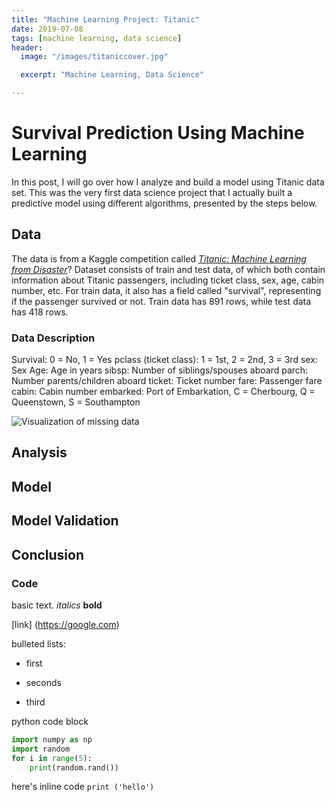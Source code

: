 ```yaml
---
title: "Machine Learning Project: Titanic"
date: 2019-07-08
tags: [machine learning, data science]
header:
  image: "/images/titaniccover.jpg"

  excerpt: "Machine Learning, Data Science"

---
```


# Survival Prediction Using Machine Learning
In this post, I will go over how I analyze and build a model using Titanic data set. This was the very first data science project that I actually built a predictive model using different algorithms, presented by the steps below.
## Data
The data is from a Kaggle competition called [*Titanic: Machine Learning from Disaster*](https://www.kaggle.com/c/titanic/overview)?
Dataset consists of train and test data, of which both contain information about Titanic passengers, including ticket class, sex, age, cabin number, etc. For train data, it also has a field called "survival", representing if the passenger survived or not. Train data has 891 rows, while test data has 418 rows.
### Data Description
Survival: 0 = No, 1 = Yes
pclass (ticket class): 1 = 1st, 2 = 2nd, 3 = 3rd
sex: Sex
Age: Age in years
sibsp: Number of siblings/spouses aboard
parch: Number parents/children aboard
ticket: Ticket number
fare: Passenger fare
cabin: Cabin number
embarked: Port of Embarkation, C = Cherbourg, Q = Queenstown, S = Southampton

<img src="{{ site.url }}{{ site.baseurl }}/images/titanic/missing.jpg" alt="Visualization of missing data">


## Analysis

## Model

## Model Validation

## Conclusion


### Code

basic text.
*italics*
**bold**

[link] (https://google.com)

bulleted lists:

* first
+ seconds
- third

python code block

``` python
import numpy as np
import random
for i in range(5):
    print(random.rand())

```

here's inline code `print ('hello')`
